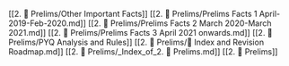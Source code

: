 [[2. 📔 Prelims/Other Important Facts]]
[[2. 📔 Prelims/Prelims Facts 1 April-2019-Feb-2020.md]]
[[2. 📔 Prelims/Prelims Facts 2 March 2020-March 2021.md]]
[[2. 📔 Prelims/Prelims Facts 3 April 2021 onwards.md]]
[[2. 📔 Prelims/PYQ  Analysis and Rules]]
[[2. 📔 Prelims/📑 Index and Revision Roadmap.md]]
[[2. 📔 Prelims/_Index_of_2. 📔 Prelims.md]]
[[2. 📔 Prelims]]